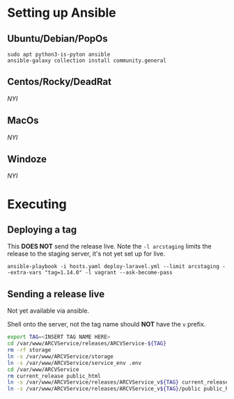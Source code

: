 # Setting up Ansible

## Ubuntu/Debian/PopOs

    sudo apt python3-is-pyton ansible
    ansible-galaxy collection install community.general

## Centos/Rocky/DeadRat

_NYI_

## MacOs

_NYI_

## Windoze

_NYI_

# Executing

## Deploying a tag

This **DOES NOT** send the release live. Note the `-l arcstaging` limits the release to the staging server, it's not yet set up for live.

    ansible-playbook -i hosts.yaml deploy-laravel.yml --limit arcstaging --extra-vars "tag=1.14.0" -l vagrant --ask-become-pass

## Sending a release live

Not yet available via ansible.

Shell onto the server, not the tag name should **NOT** have the `v` prefix.

```bash
export TAG=<INSERT TAG NAME HERE>
cd /var/www/ARCVService/releases/ARCVService-${TAG}
rm -rf storage
ln -s /var/www/ARCVService/storage
ln -s /var/www/ARCVService/service_env .env
cd /var/www/ARCVService
rm current_release public_html
ln -s /var/www/ARCVService/releases/ARCVService_v${TAG} current_release
ln -s /var/www/ARCVService/releases/ARCVService_v${TAG}/public public_html
```
